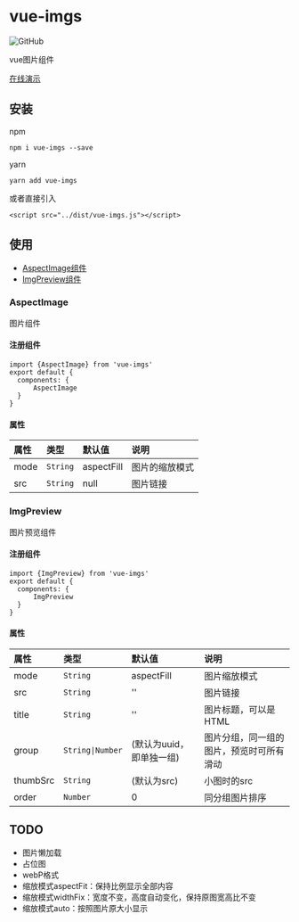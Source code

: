 # vue-imgs
![GitHub](https://img.shields.io/github/license/mashape/apistatus.svg)

vue图片组件

[在线演示](https://qqabcv520.github.io/vue-imgs/examples/) 

## 安装
npm
```
npm i vue-imgs --save
```
yarn
```
yarn add vue-imgs
```
或者直接引入
```
<script src="../dist/vue-imgs.js"></script>
```

## 使用
* [AspectImage组件](#aspectimage)  
* [ImgPreview组件](#imgpreview)

### AspectImage
图片组件
#### 注册组件
```
import {AspectImage} from 'vue-imgs'
export default {
  components: {
      AspectImage
  }
}
```
#### 属性

| 属性 | 类型 | 默认值 | 说明 |
| :--- | :--- | :--- | :--- |
| mode | `String` | aspectFill | 图片的缩放模式 |
| src  | `String` | null | 图片链接 |

### ImgPreview
图片预览组件
#### 注册组件
```
import {ImgPreview} from 'vue-imgs'
export default {
  components: {
      ImgPreview
  }
}
```
#### 属性

| 属性 | 类型 | 默认值 | 说明 |
| :--- | :--- | :--- | :--- |
| mode | `String` | aspectFill | 图片缩放模式 |
| src  | `String` | '' | 图片链接 |
| title  | `String` | '' | 图片标题，可以是HTML |
| group  | `String\|Number` | (默认为uuid，即单独一组) | 图片分组，同一组的图片，预览时可所有滑动 |
| thumbSrc  | `String` | (默认为src) | 小图时的src |
| order  | `Number` | 0 | 同分组图片排序 |

## TODO
* 图片懒加载
* 占位图
* webP格式
* 缩放模式aspectFit：保持比例显示全部内容
* 缩放模式widthFix：宽度不变，高度自动变化，保持原图宽高比不变
* 缩放模式auto：按照图片原大小显示

